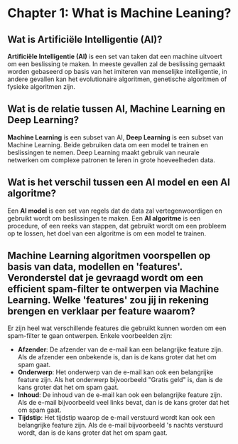 # Chapter 1: What is Machine Leaning?

## Wat is Artificiële Intelligentie (AI)?
**Artificiële Intelligentie (AI)** is een set van taken dat een machine uitvoert om een beslissing te maken. In meeste gevallen zal de beslissing gemaakt worden gebaseerd op basis van het imiteren van menselijke intelligentie, in andere gevallen kan het evolutionaire algoritmen, genetische algoritmen of fysieke algoritmen zijn.

## Wat is de relatie tussen AI, Machine Learning en Deep Learning?
**Machine Learning** is een subset van AI, **Deep Learning** is een subset van Machine Learning. Beide gebruiken data om een model te trainen en beslissingen te nemen. Deep Learning maakt gebruik van neurale netwerken om complexe patronen te leren in grote hoeveelheden data.

## Wat is het verschil tussen een AI model en een AI algoritme?
Een **AI model** is een set van regels dat de data zal vertegenwoordigen en gebruikt wordt om beslissingen te maken.
Een **AI algoritme** is een procedure, of een reeks van stappen, dat gebruikt wordt om een probleem op te lossen, het doel van een algoritme is om een model te trainen.

## Machine Learning algoritmen voorspellen op basis van data, modellen en 'features'. Veronderstel dat je gevraagd wordt om een efficient spam-filter te ontwerpen via Machine Learning. Welke 'features' zou jij in rekening brengen en verklaar per feature waarom?
Er zijn heel wat verschillende features die gebruikt kunnen worden om een spam-filter te gaan ontwerpen. Enkele voorbeelden zijn:
- **Afzender**: De afzender van de e-mail kan een belangrijke feature zijn. Als de afzender een onbekende is, dan is de kans groter dat het om spam gaat.
- **Onderwerp**: Het onderwerp van de e-mail kan ook een belangrijke feature zijn. Als het onderwerp bijvoorbeeld "Gratis geld" is, dan is de kans groter dat het om spam gaat.
- **Inhoud**: De inhoud van de e-mail kan ook een belangrijke feature zijn. Als de e-mail bijvoorbeeld veel links bevat, dan is de kans groter dat het om spam gaat.
- **Tijdstip**: Het tijdstip waarop de e-mail verstuurd wordt kan ook een belangrijke feature zijn. Als de e-mail bijvoorbeeld 's nachts verstuurd wordt, dan is de kans groter dat het om spam gaat.